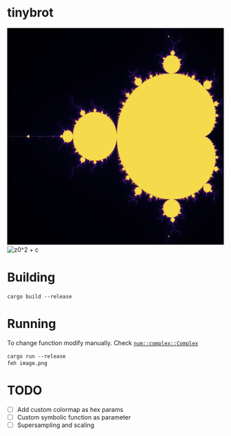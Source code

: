 # tinybrot

![z^2 + z0](examples/a.png)
![z0^2 + c](examples/b.png)



# Building

```
cargo build --release
```

# Running

To change function modify manually. Check [`num::complex::Complex`](https://autumnai.github.io/cuticula/num/complex/struct.Complex.html)

```
cargo run --release
feh image.png
```

# TODO
- [ ] Add custom colormap as hex params
- [ ] Custom symbolic function as parameter
- [ ] Supersampling and scaling
